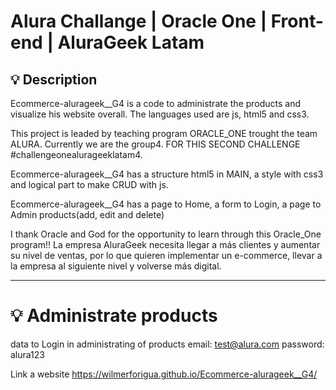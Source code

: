 # Alura Challange | Oracle One | Front-end | AluraGeek Latam

## 💡 Description
Ecommerce-alurageek__G4 is a code to administrate the products and visualize his website overall. 
The languages used are js, html5 and css3.

This project is leaded by teaching program ORACLE_ONE trought the team ALURA. Currently we are the group4. FOR THIS SECOND CHALLENGE #challengeonealurageeklatam4.

Ecommerce-alurageek__G4 has a structure html5 in MAIN, a style with css3 and logical part to make CRUD with js.

Ecommerce-alurageek__G4 has a page to Home,  a form to Login, a page to Admin products(add, edit and delete) 

I thank Oracle and God for the opportunity to learn through this Oracle_One program!!
La empresa AluraGeek necesita llegar a más clientes y aumentar su nivel de ventas, por lo que quieren implementar un e-commerce, llevar a la empresa al siguiente nivel y volverse más digital.


-----
# 💡 Administrate products
data to Login in administrating  of products
email: test@alura.com
password: alura123


Link a website
https://wilmerforigua.github.io/Ecommerce-alurageek__G4/
